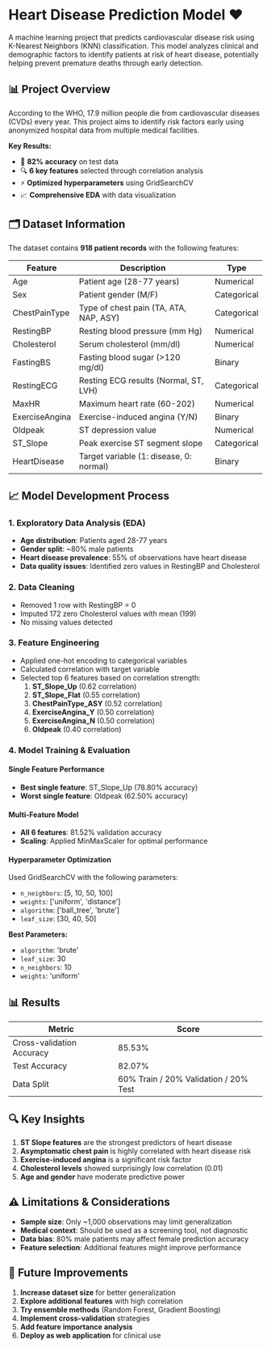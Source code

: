# Heart Disease Prediction Model ❤️

A machine learning project that predicts cardiovascular disease risk using K-Nearest Neighbors (KNN) classification. This model analyzes clinical and demographic factors to identify patients at risk of heart disease, potentially helping prevent premature deaths through early detection.

## 📊 Project Overview

According to the WHO, 17.9 million people die from cardiovascular diseases (CVDs) every year. This project aims to identify risk factors early using anonymized hospital data from multiple medical facilities.

**Key Results:**
- 🎯 **82% accuracy** on test data
- 🔍 **6 key features** selected through correlation analysis
- ⚡ **Optimized hyperparameters** using GridSearchCV
- 📈 **Comprehensive EDA** with data visualization

## 🗂️ Dataset Information

The dataset contains **918 patient records** with the following features:

| Feature | Description | Type |
|---------|-------------|------|
| Age | Patient age (28-77 years) | Numerical |
| Sex | Patient gender (M/F) | Categorical |
| ChestPainType | Type of chest pain (TA, ATA, NAP, ASY) | Categorical |
| RestingBP | Resting blood pressure (mm Hg) | Numerical |
| Cholesterol | Serum cholesterol (mm/dl) | Numerical |
| FastingBS | Fasting blood sugar (>120 mg/dl) | Binary |
| RestingECG | Resting ECG results (Normal, ST, LVH) | Categorical |
| MaxHR | Maximum heart rate (60-202) | Numerical |
| ExerciseAngina | Exercise-induced angina (Y/N) | Binary |
| Oldpeak | ST depression value | Numerical |
| ST_Slope | Peak exercise ST segment slope | Categorical |
| HeartDisease | Target variable (1: disease, 0: normal) | Binary |


## 📈 Model Development Process

### 1. Exploratory Data Analysis (EDA)
- **Age distribution**: Patients aged 28-77 years
- **Gender split**: ~80% male patients
- **Heart disease prevalence**: 55% of observations have heart disease
- **Data quality issues**: Identified zero values in RestingBP and Cholesterol

### 2. Data Cleaning
- Removed 1 row with RestingBP = 0
- Imputed 172 zero Cholesterol values with mean (199)
- No missing values detected

### 3. Feature Engineering
- Applied one-hot encoding to categorical variables
- Calculated correlation with target variable
- Selected top 6 features based on correlation strength:
  1. **ST_Slope_Up** (0.62 correlation)
  2. **ST_Slope_Flat** (0.55 correlation)
  3. **ChestPainType_ASY** (0.52 correlation)
  4. **ExerciseAngina_Y** (0.50 correlation)
  5. **ExerciseAngina_N** (0.50 correlation)
  6. **Oldpeak** (0.40 correlation)

### 4. Model Training & Evaluation

#### Single Feature Performance
- **Best single feature**: ST_Slope_Up (78.80% accuracy)
- **Worst single feature**: Oldpeak (62.50% accuracy)

#### Multi-Feature Model
- **All 6 features**: 81.52% validation accuracy
- **Scaling**: Applied MinMaxScaler for optimal performance

#### Hyperparameter Optimization
Used GridSearchCV with the following parameters:
- `n_neighbors`: [5, 10, 50, 100]
- `weights`: ['uniform', 'distance']
- `algorithm`: ['ball_tree', 'brute']
- `leaf_size`: [30, 40, 50]

**Best Parameters:**
- `algorithm`: 'brute'
- `leaf_size`: 30
- `n_neighbors`: 10
- `weights`: 'uniform'

## 📊 Results

| Metric | Score |
|--------|-------|
| Cross-validation Accuracy | 85.53% |
| Test Accuracy | 82.07% |
| Data Split | 60% Train / 20% Validation / 20% Test |

## 🔍 Key Insights

1. **ST Slope features** are the strongest predictors of heart disease
2. **Asymptomatic chest pain** is highly correlated with heart disease risk
3. **Exercise-induced angina** is a significant risk factor
4. **Cholesterol levels** showed surprisingly low correlation (0.01)
5. **Age and gender** have moderate predictive power

## ⚠️ Limitations & Considerations

- **Sample size**: Only ~1,000 observations may limit generalization
- **Medical context**: Should be used as a screening tool, not diagnostic
- **Data bias**: 80% male patients may affect female prediction accuracy
- **Feature selection**: Additional features might improve performance

## 🔮 Future Improvements

1. **Increase dataset size** for better generalization
2. **Explore additional features** with high correlation
3. **Try ensemble methods** (Random Forest, Gradient Boosting)
4. **Implement cross-validation** strategies
5. **Add feature importance analysis**
6. **Deploy as web application** for clinical use
